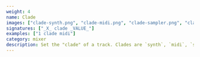 ```yaml
---
weight: 4
name: Clade
images: ["clade-synth.png", "clade-midi.png", "clade-sampler.png", "clade-crow.png"]
signatures: ["_X_ clade _VALUE_"]
examples: ["1 clade midi"]
category: mixer
description: Set the "clade" of a track. Clades are `synth`, `midi`, `sampler`, and `crow`.
---
```

